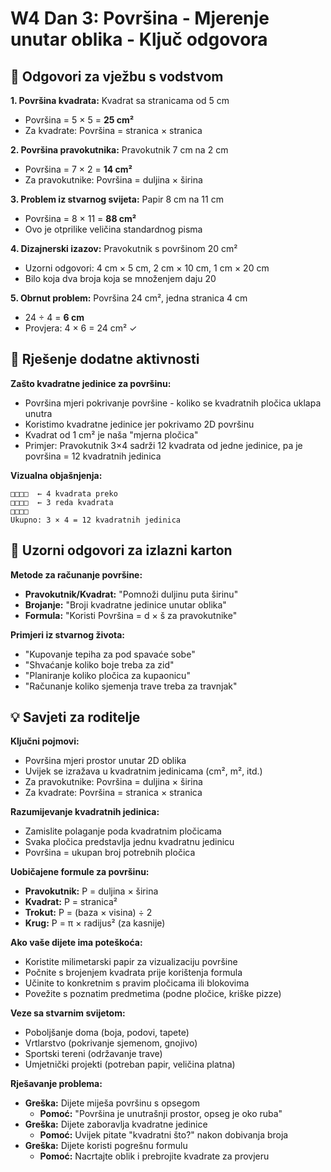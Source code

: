 # W4 Dan 3: Površina - Mjerenje unutar oblika - Ključ odgovora

## 📝 Odgovori za vježbu s vodstvom

**1. Površina kvadrata:** Kvadrat sa stranicama od 5 cm
   - Površina = 5 × 5 = **25 cm²**
   - Za kvadrate: Površina = stranica × stranica

**2. Površina pravokutnika:** Pravokutnik 7 cm na 2 cm
   - Površina = 7 × 2 = **14 cm²**
   - Za pravokutnike: Površina = duljina × širina

**3. Problem iz stvarnog svijeta:** Papir 8 cm na 11 cm
   - Površina = 8 × 11 = **88 cm²**
   - Ovo je otprilike veličina standardnog pisma

**4. Dizajnerski izazov:** Pravokutnik s površinom 20 cm²
   - Uzorni odgovori: 4 cm × 5 cm, 2 cm × 10 cm, 1 cm × 20 cm
   - Bilo koja dva broja koja se množenjem daju 20

**5. Obrnut problem:** Površina 24 cm², jedna stranica 4 cm
   - 24 ÷ 4 = **6 cm**
   - Provjera: 4 × 6 = 24 cm² ✓

## 🚀 Rješenje dodatne aktivnosti

**Zašto kvadratne jedinice za površinu:**
- Površina mjeri pokrivanje površine - koliko se kvadratnih pločica uklapa unutra
- Koristimo kvadratne jedinice jer pokrivamo 2D površinu
- Kvadrat od 1 cm² je naša "mjerna pločica"
- Primjer: Pravokutnik 3×4 sadrži 12 kvadrata od jedne jedinice, pa je površina = 12 kvadratnih jedinica

**Vizualna objašnjenja:**
```
□□□□  ← 4 kvadrata preko
□□□□  ← 3 reda kvadrata  
□□□□  
Ukupno: 3 × 4 = 12 kvadratnih jedinica
```

## 🎯 Uzorni odgovori za izlazni karton

**Metode za računanje površine:**
- **Pravokutnik/Kvadrat:** "Pomnoži duljinu puta širinu"
- **Brojanje:** "Broji kvadratne jedinice unutar oblika"
- **Formula:** "Koristi Površina = d × š za pravokutnike"

**Primjeri iz stvarnog života:**
- "Kupovanje tepiha za pod spavaće sobe"
- "Shvaćanje koliko boje treba za zid"
- "Planiranje koliko pločica za kupaonicu"
- "Računanje koliko sjemenja trave treba za travnjak"

## 💡 Savjeti za roditelje

**Ključni pojmovi:**
- Površina mjeri prostor unutar 2D oblika
- Uvijek se izražava u kvadratnim jedinicama (cm², m², itd.)
- Za pravokutnike: Površina = duljina × širina
- Za kvadrate: Površina = stranica × stranica

**Razumijevanje kvadratnih jedinica:**
- Zamislite polaganje poda kvadratnim pločicama
- Svaka pločica predstavlja jednu kvadratnu jedinicu
- Površina = ukupan broj potrebnih pločica

**Uobičajene formule za površinu:**
- **Pravokutnik:** P = duljina × širina
- **Kvadrat:** P = stranica²
- **Trokut:** P = (baza × visina) ÷ 2
- **Krug:** P = π × radijus² (za kasnije)

**Ako vaše dijete ima poteškoća:**
- Koristite milimetarski papir za vizualizaciju površine
- Počnite s brojenjem kvadrata prije korištenja formula
- Učinite to konkretnim s pravim pločicama ili blokovima
- Povežite s poznatim predmetima (podne pločice, kriške pizze)

**Veze sa stvarnim svijetom:**
- Poboljšanje doma (boja, podovi, tapete)
- Vrtlarstvo (pokrivanje sjemenom, gnojivo)
- Sportski tereni (održavanje trave)
- Umjetnički projekti (potreban papir, veličina platna)

**Rješavanje problema:**
- **Greška:** Dijete miješa površinu s opsegom
  - **Pomoć:** "Površina je unutrašnji prostor, opseg je oko ruba"
- **Greška:** Dijete zaboravlja kvadratne jedinice
  - **Pomoć:** Uvijek pitate "kvadratni što?" nakon dobivanja broja
- **Greška:** Dijete koristi pogrešnu formulu
  - **Pomoć:** Nacrtajte oblik i prebrojite kvadrate za provjeru